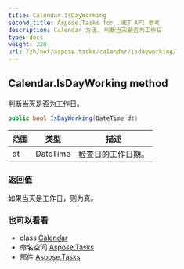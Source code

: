 ```yaml
---
title: Calendar.IsDayWorking
second_title: Aspose.Tasks for .NET API 参考
description: Calendar 方法. 判断当天是否为工作日
type: docs
weight: 220
url: /zh/net/aspose.tasks/calendar/isdayworking/
---
```

## Calendar.IsDayWorking method

判断当天是否为工作日。

```csharp
public bool IsDayWorking(DateTime dt)
```

| 范围 | 类型 | 描述 |
| --- | --- | --- |
| dt | DateTime | 检查日的工作日期。 |

### 返回值

如果当天是工作日，则为真。

### 也可以看看

* class [Calendar](../)
* 命名空间 [Aspose.Tasks](../../calendar/)
* 部件 [Aspose.Tasks](../../../)


